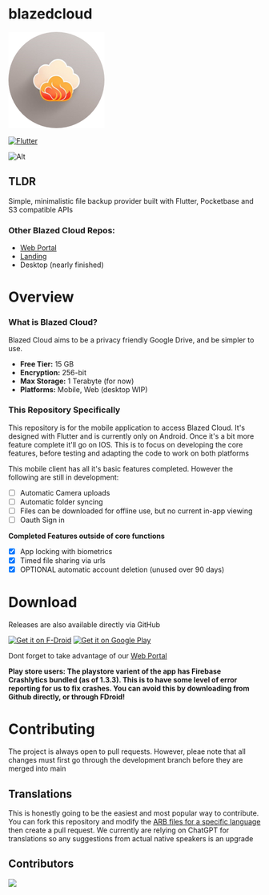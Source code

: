 # blazedcloud

![logo](https://github.com/TheRedSpy15/blazedcloud/blob/development/assets/icon-192.png)

[![Flutter](https://github.com/TheRedSpy15/blazedcloud/actions/workflows/flutter.yml/badge.svg)](https://github.com/TheRedSpy15/blazedcloud/actions/workflows/flutter.yml)

![Alt](https://repobeats.axiom.co/api/embed/ed8f2fa1e7b0d3aa5e3ef7d1c174533ef59e32e3.svg "Repobeats analytics image")

## TLDR

Simple, minimalistic file backup provider built with Flutter, Pocketbase and S3 compatible APIs

### Other Blazed Cloud Repos:
- [Web Portal](https://github.com/TheRedSpy15/blazedcloud-web)
- [Landing](https://github.com/TheRedSpy15/blazedcloud-landing)
- Desktop (nearly finished)

# Overview
### What is Blazed Cloud?

Blazed Cloud aims to be a privacy friendly Google Drive, and be simpler to use.

- **Free Tier:** 15 GB
- **Encryption:** 256-bit
- **Max Storage:** 1 Terabyte (for now)
- **Platforms:** Mobile, Web (desktop WIP)

### This Repository Specifically

This repository is for the mobile application to access Blazed Cloud. It's designed with Flutter and is currently only on Android. Once it's a bit more feature complete it'll go on IOS. This is to focus on developing the core features, before testing and adapting the code to work on both platforms

This mobile client has all it's basic features completed. However the following are still in development:
- [ ] Automatic Camera uploads
- [ ] Automatic folder syncing
- [ ] Files can be downloaded for offline use, but no current in-app viewing
- [ ] Oauth Sign in

**Completed Features outside of core functions**
- [x] App locking with biometrics
- [x] Timed file sharing via urls
- [x] OPTIONAL automatic account deletion (unused over 90 days)

# Download

Releases are also available directly via GitHub

[<img src="https://fdroid.gitlab.io/artwork/badge/get-it-on.png"
     alt="Get it on F-Droid"
     height="100">](https://f-droid.org/packages/com.chancesoftwarellc.blazedcloud/)
[<img src="https://play.google.com/intl/en_us/badges/images/generic/en-play-badge.png"
     alt="Get it on Google Play"
     height="100">](https://play.google.com/store/apps/details?id=com.chancesoftwarellc.blazedcloud)

Dont forget to take advantage of our [Web Portal](https://github.com/TheRedSpy15/blazedcloud-web)

**Play store users: The playstore varient of the app has Firebase Crashlytics bundled (as of 1.3.3). This is to have some level of error reporting for us to fix crashes. You can avoid this by downloading from Github directly, or through FDroid!**

# Contributing

The project is always open to pull requests. However, pleae note that all changes must first go through the development branch before they are merged into main

## Translations

This is honestly going to be the easiest and most popular way to contribute. You can fork this repository and modify the [ARB files for a specific language](https://github.com/TheRedSpy15/blazedcloud/tree/main/lib/l10n) then create a pull request. We currently are relying on ChatGPT for translations so any suggestions from actual native speakers is an upgrade

## Contributors

<a href="https://github.com/theredspy15/blazedcloud/graphs/contributors">
  <img src="https://contrib.rocks/image?repo=theredspy15/blazedcloud" />
</a>
